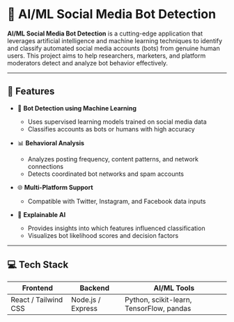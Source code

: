 # 🤖 AI/ML Social Media Bot Detection

**AI/ML Social Media Bot Detection** is a cutting-edge application that leverages artificial intelligence and machine learning techniques to identify and classify automated social media accounts (bots) from genuine human users. This project aims to help researchers, marketers, and platform moderators detect and analyze bot behavior effectively.

---

## 🚀 Features

- 🤖 **Bot Detection using Machine Learning**
  - Uses supervised learning models trained on social media data
  - Classifies accounts as bots or humans with high accuracy

- 📊 **Behavioral Analysis**
  - Analyzes posting frequency, content patterns, and network connections
  - Detects coordinated bot networks and spam accounts

- 🌐 **Multi-Platform Support**
  - Compatible with Twitter, Instagram, and Facebook data inputs

- 🧠 **Explainable AI**
  - Provides insights into which features influenced classification
  - Visualizes bot likelihood scores and decision factors

---

## 💻 Tech Stack

| Frontend       | Backend           | AI/ML Tools         |
|----------------|-------------------|---------------------|
| React / Tailwind CSS | Node.js / Express  | Python, scikit-learn, TensorFlow, pandas |
